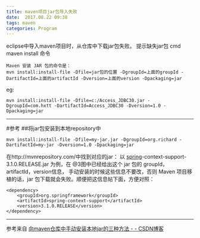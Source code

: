 ```yaml
---
title: maven项目jar包导入失败
date:  2017.08.22 09:38
tags: maven
categories: Program
---
```


eclipse中导入maven项目时，从仓库中下载jar包失败。
提示缺失jar包
cmd  maven install 命令
```
Maven 安装 JAR 包的命令是：
mvn install:install-file -Dfile=jar包的位置 -DgroupId=上面的groupId -DartifactId=上面的artifactId -Dversion=上面的version -Dpackaging=jar
```
eg:
```
mvn install:install-file -Dfile=c:/Access_JDBC30.jar -DgroupId=com.hxtt -DartifactId=Access_JDBC30 -Dversion=1.0 -Dpackaging=jar
```
***
#参考
##将jar包安装到本地repository中
```
mvn install:install-file -Dfile=my-jar.jar -DgroupId=org.richard -DartifactId=my-jar -Dversion=1.0 -Dpackaging=jar
```
在http://mvnrepository.com/中找到对应的jar：
以 [spring](http://lib.csdn.net/base/javaee)-context-support-3.1.0.RELEASE.jar 为例，在 @3图中已经给出这个 jar 包的 groupId，artifactId，version信息，
手动安装的时候这些信息不要改，否则 Maven 项目移植的话，jar 包下载就会失败。顺便把这信息帖下面，方便对照：
```
<dependency>
    <groupId>org.springframework</groupId>
    <artifactId>spring-context-support</artifactId>
    <version>3.1.0.RELEASE</version>
</dependency>
```

***
参考来自
[向maven仓库中手动安装本地jar的三种方法 - - CSDN博客](http://blog.csdn.net/superit401/article/details/51567646)
